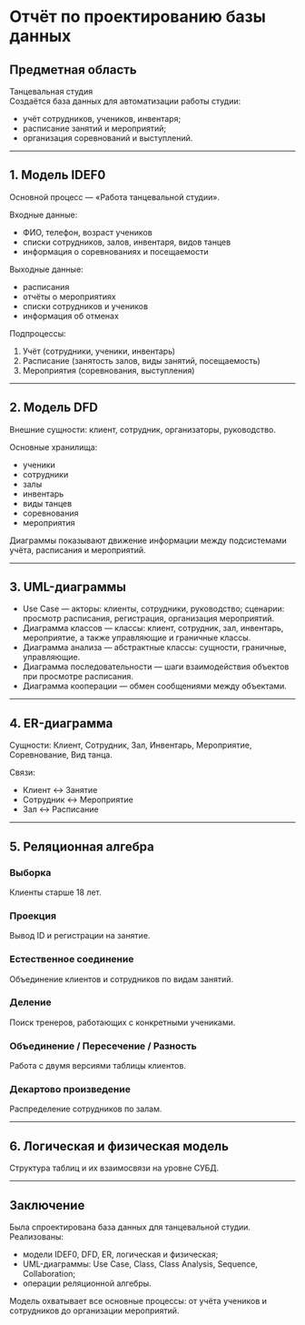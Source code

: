 # Отчёт по проектированию базы данных

## Предметная область
Танцевальная студия  
Создаётся база данных для автоматизации работы студии:  
- учёт сотрудников, учеников, инвентаря;  
- расписание занятий и мероприятий;  
- организация соревнований и выступлений.  

---

## 1. Модель IDEF0
Основной процесс — «Работа танцевальной студии».  

Входные данные:
- ФИО, телефон, возраст учеников  
- списки сотрудников, залов, инвентаря, видов танцев  
- информация о соревнованиях и посещаемости  

Выходные данные:
- расписания  
- отчёты о мероприятиях  
- списки сотрудников и учеников  
- информация об отменах  

Подпроцессы:
1. Учёт (сотрудники, ученики, инвентарь)  
2. Расписание (занятость залов, виды занятий, посещаемость)  
3. Мероприятия (соревнования, выступления)  

---

## 2. Модель DFD
Внешние сущности: клиент, сотрудник, организаторы, руководство.  

Основные хранилища:
- ученики  
- сотрудники  
- залы  
- инвентарь  
- виды танцев  
- соревнования  
- мероприятия  

Диаграммы показывают движение информации между подсистемами учёта, расписания и мероприятий.  

---

## 3. UML-диаграммы
- Use Case — акторы: клиенты, сотрудники, руководство; сценарии: просмотр расписания, регистрация, организация мероприятий.  
- Диаграмма классов — классы: клиент, сотрудник, зал, инвентарь, мероприятие, а также управляющие и граничные классы.  
- Диаграмма анализа — абстрактные классы: сущности, граничные, управляющие.  
- Диаграмма последовательности — шаги взаимодействия объектов при просмотре расписания.  
- Диаграмма кооперации — обмен сообщениями между объектами.  

---

## 4. ER-диаграмма
Сущности: Клиент, Сотрудник, Зал, Инвентарь, Мероприятие, Соревнование, Вид танца.  

Связи:
- Клиент ↔ Занятие  
- Сотрудник ↔ Мероприятие  
- Зал ↔ Расписание  

---

## 5. Реляционная алгебра

### Выборка
Клиенты старше 18 лет.  

### Проекция
Вывод ID и регистрации на занятие.  

### Естественное соединение
Объединение клиентов и сотрудников по видам занятий.  

### Деление
Поиск тренеров, работающих с конкретными учениками.  

### Объединение / Пересечение / Разность
Работа с двумя версиями таблицы клиентов.  

### Декартово произведение
Распределение сотрудников по залам.  

---

## 6. Логическая и физическая модель
Структура таблиц и их взаимосвязи на уровне СУБД.  

---

## Заключение
Была спроектирована база данных для танцевальной студии.  
Реализованы:  
- модели IDEF0, DFD, ER, логическая и физическая;  
- UML-диаграммы: Use Case, Class, Class Analysis, Sequence, Collaboration;  
- операции реляционной алгебры.  

Модель охватывает все основные процессы: от учёта учеников и сотрудников до организации мероприятий.
